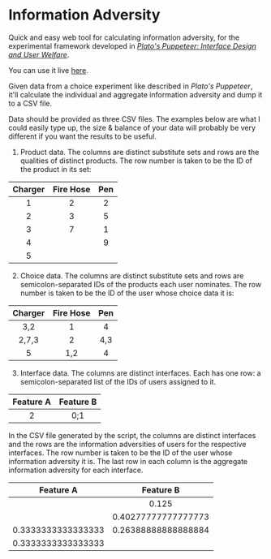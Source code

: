 # Information Adversity

Quick and easy web tool for calculating information adversity, for the experimental framework developed in 
[_Plato's Puppeteer: Interface Design and User Welfare_](http://noncomputable.github.io/plato.html).

You can use it live [here](http://noncomputable.github.io/Information-Adversity/).

Given data from a choice experiment like described in _Plato's Puppeteer_, 
it'll calculate the individual and aggregate information adversity and dump it to a CSV file.

Data should be provided as three CSV files. The examples below are what I could easily type up, the size & balance of your data will probably be very different if you want the results to be useful.

1. Product data. The columns are distinct substitute sets and rows are the qualities of distinct products. The row number is taken to be the ID of the product in its set:

| Charger | Fire Hose | Pen |
|:-------:|:---------:|:---:|
|    1    |     2     |  2  |
|    2    |     3     |  5  |
|    3    |     7     |  1  |
|    4    |           |  9  |
|    5    |           |     |

2. Choice data. The columns are distinct substitute sets and rows are semicolon-separated IDs of the products each user nominates. The row number is taken to be the ID of the user whose choice data it is:

| Charger | Fire Hose | Pen |
|:-------:|:---------:|:---:|
|   3,2   |     1     |  4  |
|  2,7,3  |     2     | 4,3 |
|    5    |    1,2    |  4  |

3. Interface data. The columns are distinct interfaces. Each has one row: a semicolon-separated list of the IDs of users assigned to it.

| Feature A | Feature B |
|:---------:|:---------:|
|     2     |    0;1    |

In the CSV file generated by the script, the columns are distinct interfaces and the rows are the information adversities of users for the respective interfaces. The row number is taken to be the ID of the user whose information adversity it is. The last row in each column is the aggregate information adversity for each interface.

|      Feature A     |      Feature B      |
|:------------------:|:-------------------:|
|                    |        0.125        |
|                    | 0.40277777777777773 |
| 0.3333333333333333 | 0.26388888888888884 |
| 0.3333333333333333 |                     |
